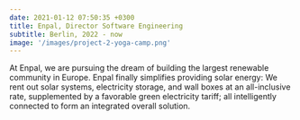 ```yaml
---
date: 2021-01-12 07:50:35 +0300
title: Enpal, Director Software Engineering
subtitle: Berlin, 2022 - now
image: '/images/project-2-yoga-camp.png'
---
```

At Enpal, we are pursuing the dream of building the largest renewable community in Europe. Enpal finally simplifies providing solar energy: We rent out solar systems, electricity storage, and wall boxes at an all-inclusive rate, supplemented by a favorable green electricity tariff; all intelligently connected to form an integrated overall solution.
